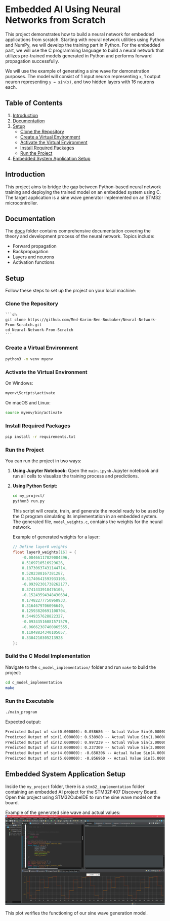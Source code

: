 # Embedded AI Using Neural Networks from Scratch

This project demonstrates how to build a neural network for embedded applications from scratch. Starting with neural network utilities using Python and NumPy, we will develop the training part in Python. For the embedded part, we will use the C programming language to build a neural network that utilizes pre-trained models generated in Python and performs forward propagation successfully.

We will use the example of generating a sine wave for demonstration purposes. The model will consist of 1 input neuron representing `x`, 1 output neuron representing `y = sin(x)`, and two hidden layers with 16 neurons each.

## Table of Contents

1. [Introduction](#introduction)
2. [Documentation](#documentation)
3. [Setup](#setup)
    - [Clone the Repository](#clone-the-repository)
    - [Create a Virtual Environment](#create-a-virtual-environment)
    - [Activate the Virtual Environment](#activate-the-virtual-environment)
    - [Install Required Packages](#install-required-packages)
    - [Run the Project](#run-the-project)
4. [Embedded System Application Setup](#embedded-system-application-setup)

## Introduction

This project aims to bridge the gap between Python-based neural network training and deploying the trained model on an embedded system using C. The target application is a sine wave generator implemented on an STM32 microcontroller.

## Documentation

The [docs](docs/Embedded_Artificial_Intelligence.pdf) folder contains comprehensive documentation covering the theory and development process of the neural network. Topics include:
- Forward propagation
- Backpropagation
- Layers and neurons
- Activation functions

## Setup

Follow these steps to set up the project on your local machine:

### Clone the Repository

    ```sh
    git clone https://github.com/Med-Karim-Ben-Boubaker/Neural-Network-From-Scratch.git
    cd Neural-Network-From-Scratch
    ```

### Create a Virtual Environment

```sh
python3 -m venv myenv
```

### Activate the Virtual Environment

On Windows:
```sh
myenv\Scripts\activate
```

On macOS and Linux:
```sh
source myenv/bin/activate
```

### Install Required Packages

```sh
pip install -r requirements.txt
```

### Run the Project

You can run the project in two ways:

1. **Using Jupyter Notebook:**
    Open the `main.ipynb` Jupyter notebook and run all cells to visualize the training process and predictions.

2. **Using Python Script:**
    ```sh
    cd my_project/
    python3 run.py
    ```

    This script will create, train, and generate the model ready to be used by the C program simulating its implementation in an embedded system. The generated file, `model_weights.c`, contains the weights for the neural network.

    Example of generated weights for a layer:
    ```c
    // Define layer0 weights
    float layer0_weights[16] = {
        -0.08466117829084396,
        0.5169710516929626,
        0.18730637431144714,
        0.5202388167381287,
        0.31740641593933105,
        -0.09392301738262177,
        0.3741433918476105,
        -0.15243594348430634,
        0.17482277750968933,
        0.3164679706096649,
        0.12593820691108704,
        0.5449357628822327,
        -0.09343516081571579,
        -0.06662387400865555,
        0.11048824340105057,
        0.3304210305213928
    };
    ```

### Build the C Model Implementation

Navigate to the `c_model_implementation/` folder and run `make` to build the project:

```sh
cd c_model_implementation
make
```

### Run the Executable

```sh
./main_program
```

Expected output:
```txt
Predicted Output of sin(0.000000): 0.058686 -- Actual Value Sin(0.000000) = 0.000000
Predicted Output of sin(1.000000): 0.938980 -- Actual Value Sin(1.000000) = 0.841471
Predicted Output of sin(2.000000): 0.997239 -- Actual Value Sin(2.000000) = 0.909297
Predicted Output of sin(3.000000): 0.237309 -- Actual Value Sin(3.000000) = 0.141120
Predicted Output of sin(4.000000): -0.650306 -- Actual Value Sin(4.000000) = -0.75680
Predicted Output of sin(5.000000): -0.856960 -- Actual Value Sin(5.000000) = -0.95892
```

## Embedded System Application Setup

Inside the `my_project` folder, there is a `stm32_implementation` folder containing an embedded AI project for the STM32F407 Discovery Board. Open this project using STM32CubeIDE to run the sine wave model on the board.

Example of the generated sine wave and actual values:
![Sine Wave](./docs/images/stm32_sin_wave_model_plot.png)

This plot verifies the functioning of our sine wave generation model.